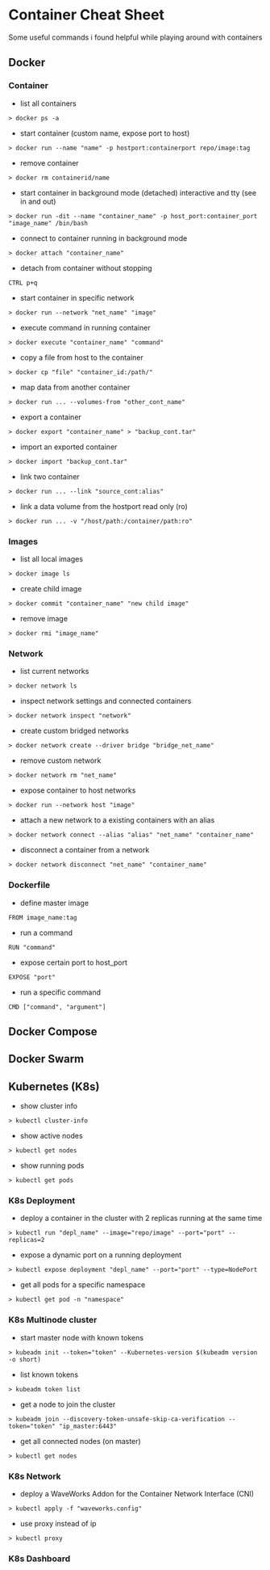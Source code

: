 # Container Cheat Sheet
Some useful commands i found helpful while playing around with containers

## Docker

### Container

- list all containers

`> docker ps -a`

- start container (custom name, expose port to host)

`> docker run --name "name" -p hostport:containerport repo/image:tag`

- remove container

`> docker rm containerid/name`

- start container in background mode (detached) interactive and tty (see in and out)

`> docker run -dit --name "container_name" -p host_port:container_port "image_name" /bin/bash`

- connect to container running in background mode

`> docker attach "container_name"`

- detach from container without stopping

`CTRL p+q`

- start container in specific network

`> docker run --network "net_name" "image"`

- execute command in running container

`> docker execute "container_name" "command"`

- copy a file from host to the container

`> docker cp "file" "container_id:/path/"`

- map data from another container

`> docker run ... --volumes-from "other_cont_name"`

- export a container

`> docker export "container_name" > "backup_cont.tar"`

- import an exported container

`> docker import "backup_cont.tar"`

- link two container

`> docker run ... --link "source_cont:alias"`

- link a data volume from the hostport read only (ro)

`> docker run ... -v "/host/path:/container/path:ro"`


### Images

- list all local images

`> docker image ls`

- create child image

`> docker commit "container_name" "new child image"`

- remove image

`> docker rmi "image_name"`


### Network

- list current networks

`> docker network ls`

- inspect network settings and connected containers

`> docker network inspect "network"`

- create custom bridged networks

`> docker network create --driver bridge "bridge_net_name"`

- remove custom network

`> docker network rm "net_name"`

- expose container to host networks

`> docker run --network host "image"`

- attach a new network to a existing containers with an alias

`> docker network connect --alias "alias" "net_name" "container_name"`

- disconnect a container from a network

`> docker network disconnect "net_name" "container_name"`


### Dockerfile

- define master image

`FROM image_name:tag`

- run a command

`RUN "command"`

- expose certain port to host_port

`EXPOSE "port"`

- run a specific command

`CMD ["command", "argument"]`

## Docker Compose




## Docker Swarm




## Kubernetes (K8s)

- show cluster info

`> kubectl cluster-info`

- show active nodes

`> kubectl get nodes`

- show running pods

`> kubectl get pods`


### K8s Deployment

- deploy a container in the cluster with 2 replicas running at the same time

`> kubectl run "depl_name" --image="repo/image" --port="port" --replicas=2`

- expose a dynamic port on a running deployment

`> kubectl expose deployment "depl_name" --port="port" --type=NodePort `

- get all pods for a specific namespace

`> kubectl get pod -n "namespace"`


### K8s Multinode cluster

- start master node with known tokens

`> kubeadm init --token="token" --Kubernetes-version $(kubeadm version -o short)`

- list known tokens

`> kubeadm token list`

- get a node to join the cluster

`> kubeadm join --discovery-token-unsafe-skip-ca-verification --token="token" "ip_master:6443"`

- get all connected nodes (on master)

`> kubectl get nodes`


### K8s Network

- deploy a WaveWorks Addon for the Container Network Interface (CNI)

`> kubectl apply -f "waveworks.config"`

- use proxy instead of ip

`> kubectl proxy`

### K8s Dashboard
